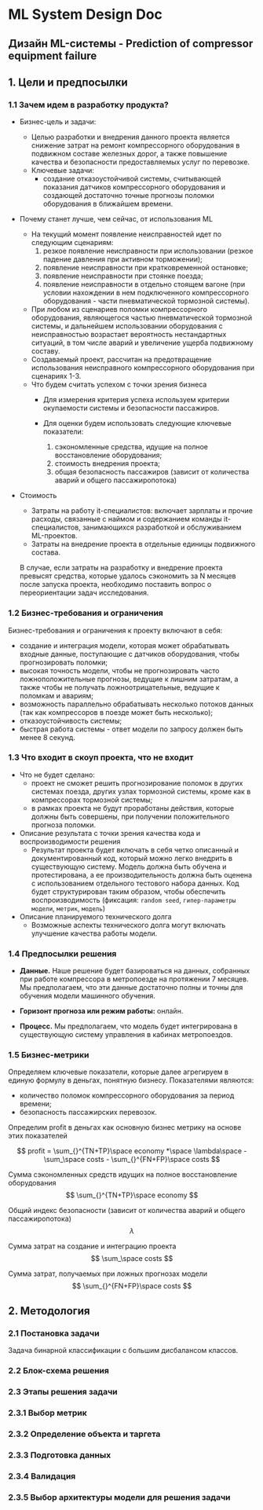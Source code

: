 # ML System Design Doc

## Дизайн ML-системы - Prediction of compressor equipment failure

## 1. Цели и предпосылки

### 1.1 Зачем идем в разработку продукта?
- Бизнес-цель и задачи:
    - Целью разработки и внедрения данного проекта является снижение затрат на ремонт компрессорного оборудования в подвижном составе железных дорог, а также повышение качества и безопасности предоставляемых услуг по перевозке.
    - Ключевые задачи: 
        - создание отказоустойчивой системы, считывающей показания датчиков компрессорного оборудования и создающей достаточно точные прогнозы поломки оборудования в ближайшем времени.

- Почему станет лучше, чем сейчас, от использования ML
    - На текущий момент появление неисправностей идет по следующим сценариям:
        1. резкое появление неисправности при использовании (резкое падение давления при активном торможении);
        2. появление неисправности при кратковременной остановке;
        3. появление неисправности при стоянке поезда;
        4. появление неисправности в отдельно стоящем вагоне (при условии нахождении в нем подключенного компрессорного оборудования - части пневматической тормозной системы).
    - При любом из сценариев поломки компрессорного оборудования, являющегося частью пневматической тормозной системы, и дальнейшем использовании оборудования с неисправностью возрастает вероятность нестандартных ситуаций, в том числе аварий и увеличение ущерба подвижному составу.
    - Создаваемый проект, рассчитан на предотвращение использования неисправного компрессорного оборудования при сценариях 1-3.
    - Что будем считать успехом с точки зрения бизнеса
        - Для измерения критерия успеха используем критерии окупаемости системы и безопасности пассажиров.

        - Для оценки будем использовать следующие ключевые показатели:
            1. сэкономленные средства, идущие на полное восстановление оборудования;
            2. стоимость внедрения проекта;
            3. общая безопасность пассажиров (зависит от количества аварий и общего пассажиропотока)

- Стоимость
    - Затраты на работу it-специалистов: включает зарплаты и прочие расходы, связанные с наймом и содержанием команды it-специалистов, занимающихся разработкой и обслуживанием ML-проектов.
    - Затраты на внедрение проекта в отдельные единицы подвижного состава.

    В случае, если затраты на разработку и внедрение проекта превысят средства, которые удалось сэкономить за N месяцев после запуска проекта, необходимо поставить вопрос о переориентации задач исследования. 

### 1.2 Бизнес-требования и ограничения
Бизнес-требования и ограничения к проекту включают в себя:
- создание и интеграция модели, которая может обрабатывать входные данные, поступающие с датчиков оборудования, чтобы прогнозировать поломки;
- высокая точность модели, чтобы не прогнозировать часто ложноположительные прогнозы, ведущие к лишним затратам, а также чтобы не получать ложноотрицательные, ведущие к поломкам и авариям;
- возможность параллельно обрабатывать несколько потоков данных (так как компрессоров в поезде может быть несколько);
- отказоустойчивость системы;
- быстрая работа системы - ответ модели по запросу должен быть менее 8 секунд.

### 1.3 Что входит в скоуп проекта, что не входит
- Что не будет сделано:
    - проект не сможет решить прогнозирование поломок в других системах поезда, других узлах тормозной системы, кроме как в компрессорах тормозной системы;
    - в рамках проекта не будут проработаны действия, которые должны быть совершены, при получении положительного прогноза поломки.
- Описание результата с точки зрения качества кода и воспроизводимости решения
    - Результат проекта будет включать в себя четко описанный и документированный код, который можно легко внедрить в существующую систему. Модель должна быть обучена и протестирована, а ее производительность должна быть оценена с использованием отдельного тестового набора данных. Код будет структурирован таким образом, чтобы обеспечить воспроизводимость (фиксация: `random seed`, `гипер-параметры модели`, `метрик`, `модель`)
- Описание планируемого технического долга
    - Возможные аспекты технического долга могут включать улучшение качества работы модели.

### 1.4 Предпосылки решения
- **Данные.** Наше решение будет базироваться на данных, собранных при работе компрессора в метропоезде на протяжении 7 месяцев. Мы предполагаем, что эти данные достаточно полны и точны для обучения модели машинного обучения.

- **Горизонт прогноза или режим работы:** онлайн.

- **Процесс.** Мы предполагаем, что модель будет интегрирована в существующую систему управления в кабинах метропоездов.

### 1.5 Бизнес-метрики

Определяем ключевые показатели, которые далее агрегируем в единую формулу в деньгах, понятную бизнесу. Показателями являются:

- количество поломок компрессорного оборудования за период времени;
- безопасность пассажирских перевозок.

Определим profit в деньгах как основную бизнес метрику на основе этих показателей

$$
profit = \sum_{}^{TN+TP}\space economy *\space \lambda\space - \sum_\space costs - \sum_{}^{FN+FP}\space costs
$$

Сумма сэкономленных средств идущих на полное восстановление оборудования
$$ \sum_{}^{TN+TP}\space economy $$

Общий индекс безопасности (зависит от количества аварий и общего пассажиропотока)
$$ \lambda $$

Сумма затрат на создание и интеграцию проекта
$$ \sum_\space costs $$

Сумма затрат, получаемых при ложных прогнозах модели
$$ \sum_{}^{FN+FP}\space costs $$

## 2. Методология

### 2.1 Постановка задачи

Задача бинарной классификации с большим дисбалансом классов.

### 2.2 Блок-схема решения

### 2.3 Этапы решения задачи

### 2.3.1 Выбор метрик

### 2.3.2 Определение объекта и таргета

### 2.3.3 Подготовка данных

### 2.3.4 Валидация

### 2.3.5 Выбор архитектуры модели для решения задачи

